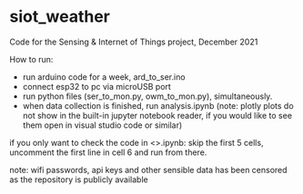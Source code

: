 # siot_weather
Code for the Sensing &amp; Internet of Things project, December 2021


How to run: 
- run arduino code for a week, ard_to_ser.ino
- connect esp32 to pc via microUSB port
- run python files (ser_to_mon.py, owm_to_mon.py), simultaneously. 
- when data collection is finished, run analysis.ipynb (note: plotly plots do not show in the built-in jupyter notebook reader, if you would like to see them open in visual studio code or similar)
 

if you only want to check the code in <>.ipynb: skip the first 5 cells, uncomment the first line in cell 6 and run from there. 

note: wifi passwords, api keys and other sensible data has been censored as the repository is publicly available
